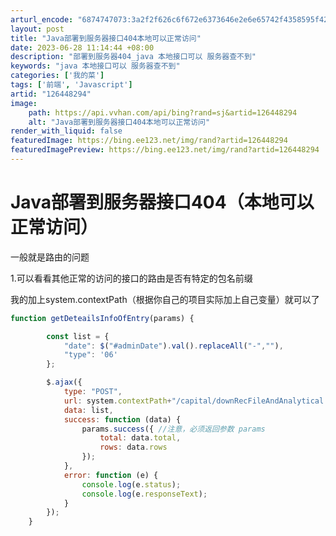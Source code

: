```yaml
---
arturl_encode: "6874747073:3a2f2f626c6f672e6373646e2e6e65742f4358595f424f592f:61727469636c652f64657461696c732f313236343438323934"
layout: post
title: "Java部署到服务器接口404本地可以正常访问"
date: 2023-06-28 11:14:44 +08:00
description: "部署到服务器404_java 本地接口可以 服务器查不到"
keywords: "java 本地接口可以 服务器查不到"
categories: ['我的菜']
tags: ['前端', 'Javascript']
artid: "126448294"
image:
    path: https://api.vvhan.com/api/bing?rand=sj&artid=126448294
    alt: "Java部署到服务器接口404本地可以正常访问"
render_with_liquid: false
featuredImage: https://bing.ee123.net/img/rand?artid=126448294
featuredImagePreview: https://bing.ee123.net/img/rand?artid=126448294
---
```


# Java部署到服务器接口404（本地可以正常访问）

一般就是路由的问题
  
1.可以看看其他正常的访问的接口的路由是否有特定的包名前缀
  
我的加上system.contextPath（根据你自己的项目实际加上自己变量）就可以了

```javascript
function getDeteailsInfoOfEntry(params) {

        const list = {
            "date": $("#adminDate").val().replaceAll("-",""),
            "type": '06'
        };

        $.ajax({
            type: "POST",
            url: system.contextPath+"/capital/downRecFileAndAnalytical.json",
            data: list,
            success: function (data) {
                params.success({ //注意，必须返回参数 params
                    total: data.total,
                    rows: data.rows
                });
            },
            error: function (e) {
                console.log(e.status);
                console.log(e.responseText);
            }
        });
    }

```